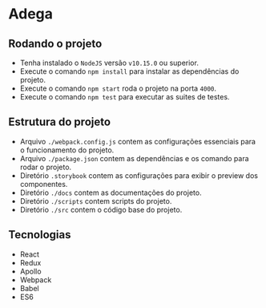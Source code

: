 # Adega

## Rodando o projeto

- Tenha instalado o `NodeJS` versão `v10.15.0` ou superior.
- Execute o comando `npm install` para instalar as dependências do projeto.
- Execute o comando `npm start` roda o projeto na porta `4000`.
- Execute o comando `npm test` para executar as suites de testes.

## Estrutura do projeto

- Arquivo `./webpack.config.js` contem as configurações essenciais para o funcionamento do projeto.
- Arquivo `./package.json` contem as dependências e os comando para rodar o projeto.
- Diretório `.storybook` contem as configurações para exibir o preview dos componentes.
- Diretório `./docs` contem as documentações do projeto.
- Diretório `./scripts` contem scripts do projeto.
- Diretório `./src` contem o código base do projeto.

## Tecnologias

- React
- Redux
- Apollo
- Webpack
- Babel
- ES6
